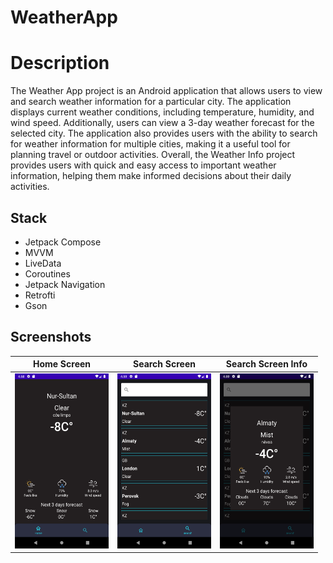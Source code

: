 ﻿# WeatherApp
# Description
The Weather App project is an Android application that allows users to view and search weather information for a particular city. The application displays current weather conditions, including temperature, humidity, and wind speed. Additionally, users can view a 3-day weather forecast for the selected city. The application also provides users with the ability to search for weather information for multiple cities, making it a useful tool for planning travel or outdoor activities. Overall, the Weather Info project provides users with quick and easy access to important weather information, helping them make informed decisions about their daily activities.

## Stack
- Jetpack Compose
- MVVM
- LiveData
- Coroutines
- Jetpack Navigation
- Retrofti
- Gson

## Screenshots
| Home Screen                                                                                                                                               | Search Screen                                                                                                                                               | Search Screen Info                                                                                                                                               |
|-----------------------------------------------------------------------------------------------------------------------------------------------------------|-------------------------------------------------------------------------------------------------------------------------------------------------------------|------------------------------------------------------------------------------------------------------------------------------------------------------------------|
| <img src="https://github.com/samattolebay/WeatherApp/blob/7d72ce33139b7f82842c9c8ebcf76fb332175843/screenshots/Home_Screen.png" width="150" height="280"> | <img src="https://github.com/samattolebay/WeatherApp/blob/7d72ce33139b7f82842c9c8ebcf76fb332175843/screenshots/Search_Screen.png" width="150" height="280"> | <img src="https://github.com/samattolebay/WeatherApp/blob/7d72ce33139b7f82842c9c8ebcf76fb332175843/screenshots/Search_Screen_Info.png" width="150" height="280"> |
